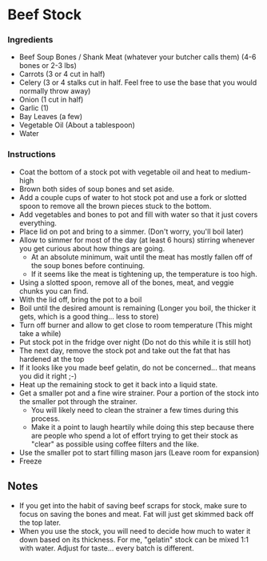 # Beef Stock

### Ingredients

  + Beef Soup Bones / Shank Meat (whatever your butcher calls them) (4-6 bones or 2-3 lbs)
  + Carrots (3 or 4 cut in half)
  + Celery (3 or 4 stalks cut in half.  Feel free to use the base that you would normally throw away)
  + Onion (1 cut in half)
  + Garlic (1)
  + Bay Leaves (a few)
  + Vegetable Oil (About a tablespoon)
  + Water

### Instructions
 
  + Coat the bottom of a stock pot with vegetable oil and heat to medium-high
  + Brown both sides of soup bones and set aside.
  + Add a couple cups of water to hot stock pot and use a fork or slotted spoon to remove all the brown pieces stuck to the bottom.
  + Add vegetables and bones to pot and fill with water so that it just covers everything.
  + Place lid on pot and bring to a simmer. (Don't worry, you'll boil later)
  + Allow to simmer for most of the day (at least 6 hours) stirring whenever you get curious about how things are going.
    + At an absolute minimum, wait until the meat has mostly fallen off of the soup bones before continuing.
    + If it seems like the meat is tightening up, the temperature is too high.
  + Using a slotted spoon, remove all of the bones, meat, and veggie chunks you can find.
  + With the lid off, bring the pot to a boil
  + Boil until the desired amount is remaining (Longer you boil, the thicker it gets, which is a good thing... less to store)
  + Turn off burner and allow to get close to room temperature (This might take a while)
  + Put stock pot in the fridge over night (Do not do this while it is still hot)
  + The next day, remove the stock pot and take out the fat that has hardened at the top
  + If it looks like you made beef gelatin, do not be concerned... that means you did it right ;-)
  + Heat up the remaining stock to get it back into a liquid state.
  + Get a smaller pot and a fine wire strainer.  Pour a portion of the stock into the smaller pot through the strainer.
    + You will likely need to clean the strainer a few times during this process.
    + Make it a point to laugh heartily while doing this step because there are people who spend a lot of effort trying to get their  stock as "clear" as possible using coffee filters and the like.
  + Use the smaller pot to start filling mason jars (Leave room for expansion)
  + Freeze
 
## Notes

  + If you get into the habit of saving beef scraps for stock, make sure to focus on saving the bones and meat. Fat will just get skimmed back off the top later.
  + When you use the stock, you will need to decide how much to water it down based on its thickness. For me, "gelatin" stock can be mixed 1:1 with water. Adjust for taste... every batch is different.